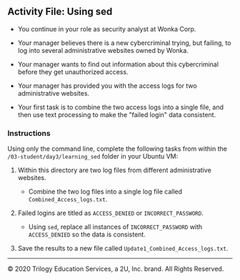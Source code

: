 ## Activity File: Using sed   
  
- You continue in your role as security analyst at Wonka Corp.

- Your manager believes there is a new cybercriminal trying, but failing, to log into several administrative websites owned by Wonka.

- Your manager wants to find out information about this cybercriminal before they get unauthorized access.

- Your manager has provided you with the access logs for two administrative websites.

- Your first task is to combine the two access logs into a single file, and then use text processing to make the "failed login" data consistent.

### Instructions

Using only the command line, complete the following tasks from within the `/03-student/day3/learning_sed` folder in your Ubuntu VM:
  
  1. Within this directory are two log files from different administrative websites. 
  
      - Combine the two log files into a single log file called `Combined_Access_logs.txt`.

  3. Failed logins are titled as `ACCESS_DENIED` or `INCORRECT_PASSWORD`.

     - Using `sed`, replace all instances of `INCORRECT_PASSWORD` with `ACCESS_DENIED` so the data is consistent.

  3. Save the results to a new file called `Update1_Combined_Access_logs.txt`. 

---
© 2020 Trilogy Education Services, a 2U, Inc. brand. All Rights Reserved.
